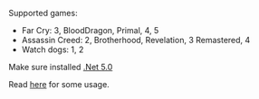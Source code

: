 Supported games:
- Far Cry: 3, BloodDragon, Primal, 4, 5
- Assassin Creed: 2, Brotherhood, Revelation, 3 Remastered, 4
- Watch dogs: 1, 2


Make sure installed [.Net 5.0](https://dotnet.microsoft.com/download/dotnet/5.0)

Read [here](https://github.com/eprilx/FFDConverter#usage) for some usage.
